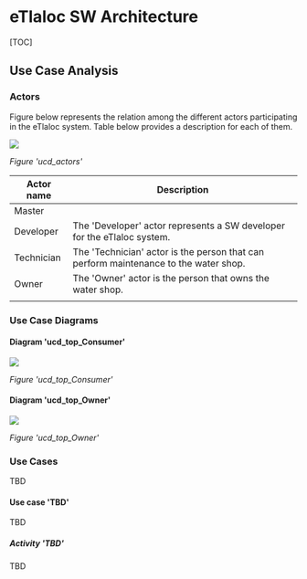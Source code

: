 # eTlaloc SW Architecture

[TOC]

## Use Case Analysis

### Actors

Figure below represents the relation among the different actors participating in the eTlaloc system. Table below provides a description for each of them.

![](G:\devproj\github\modelio2doc_0_0_1\modelio2doc\modelio2doc\test\img\961ca4c4-2d97-4ef1-b410-0f085431c990.png) 

*Figure 'ucd_actors'*



| Actor name              | Description             |
| ----------------------- | ----------------------- |
| Master     |      |
| Developer  | The 'Developer' actor represents a SW developer for the eTlaloc system.  |
| Technician | The 'Technician' actor is the person that can perform maintenance to the water shop. |
| Owner      | The 'Owner' actor is the person that owns the water shop.      |
|                         |                         |

### Use Case Diagrams

#### Diagram 'ucd_top_Consumer'



![](G:\devproj\github\modelio2doc_0_0_1\modelio2doc\modelio2doc\test\img\35f4cdd0-95b1-437f-8d1e-9a5c7c8f6fa3.png)

*Figure 'ucd_top_Consumer'*

#### Diagram 'ucd_top_Owner'



![](G:\devproj\github\modelio2doc_0_0_1\modelio2doc\modelio2doc\test\img\d4140dcb-d468-45d2-bee7-878711e7c521.png)

*Figure 'ucd_top_Owner'*

### Use Cases

TBD

#### Use case 'TBD'

TBD

##### Activity 'TBD'

TBD
